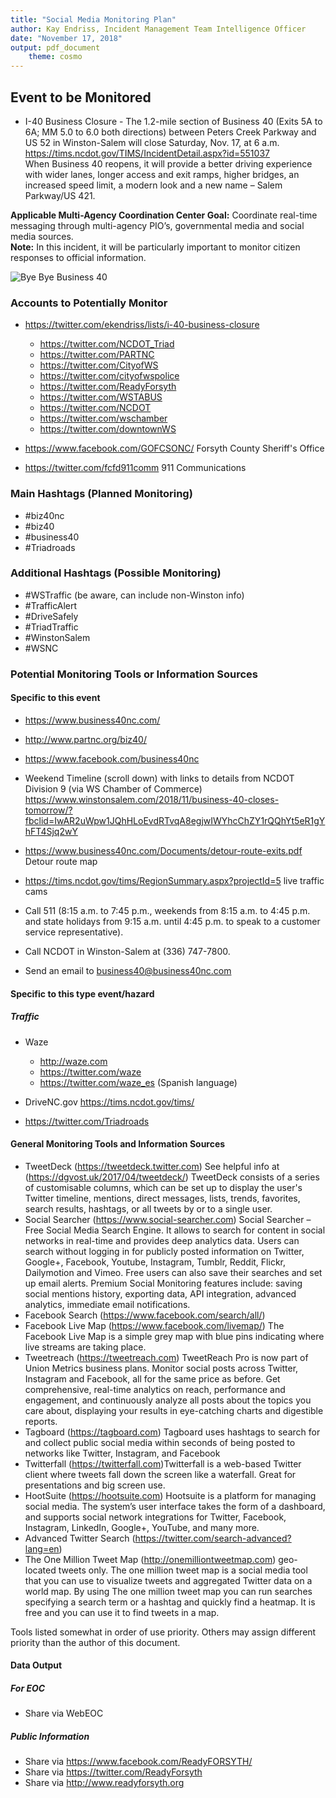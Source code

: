 ```yaml
---
title: "Social Media Monitoring Plan"
author: Kay Endriss, Incident Management Team Intelligence Officer
date: "November 17, 2018"
output: pdf_document 
    theme: cosmo
---
```

<!--
###### “In preparing for battle I have always found that plans are useless, but planning is indispensable.” 
###### ― Dwight D. Eisenhower
###### “Always, Always have a plan” 
###### ― Rick Riordan
###### “The best laid schemes o' mice an' men gang aft agley.” 
###### ― Robert Burns, Collected Poems of Robert Burns
###### “A man may plant a tree for a number of reasons. Perhaps he likes trees. Perhaps he wants shelter. Or perhaps he knows that someday he may need the firewood.” 
###### ― Joanne Harris, Runemarks-->

## Event to be Monitored ##
* I-40 Business Closure - The 1.2-mile section of Business 40 (Exits 5A to 6A; MM 5.0 to 6.0 both directions) between Peters Creek Parkway and US 52 in Winston-Salem will close Saturday, Nov. 17, at 6 a.m. https://tims.ncdot.gov/TIMS/IncidentDetail.aspx?id=551037  
When Business 40 reopens, it will provide a better driving experience with wider lanes, longer access and exit ramps, higher bridges, an increased speed limit, a modern look and a new name – Salem Parkway/US 421.

**Applicable Multi-Agency Coordination Center Goal:** Coordinate real-time messaging through multi-agency PIO’s, governmental media and social media sources.  
**Note:** In this incident, it will be particularly important to monitor citizen responses to official information.

![Bye Bye Business 40](https://pbs.twimg.com/media/DsD0nFvWoAA_IrL.jpg:large)

  
### Accounts to Potentially Monitor ###
* https://twitter.com/ekendriss/lists/i-40-business-closure
    + https://twitter.com/NCDOT_Triad
    + https://twitter.com/PARTNC
    + https://twitter.com/CityofWS
    + https://twitter.com/cityofwspolice
    + https://twitter.com/ReadyForsyth
    + https://twitter.com/WSTABUS
    + https://twitter.com/NCDOT
    + https://twitter.com/wschamber
    + https://twitter.com/downtownWS

* https://www.facebook.com/GOFCSONC/  Forsyth County Sheriff's Office
* https://twitter.com/fcfd911comm  911 Communications
<!--
### Websites and Additional Information ###
-->

### Main Hashtags (Planned Monitoring) ###
* #biz40nc
* #biz40
* #business40
* #Triadroads

### Additional Hashtags (Possible Monitoring) ###
* #WSTraffic (be aware, can include non-Winston info)
* #TrafficAlert
* #DriveSafely
* #TriadTraffic
* #WinstonSalem
* #WSNC

<!--
### Additional Hashtags (Sporadic Monitoring) ###
* as needed
-->

### Potential Monitoring Tools or Information Sources ###
#### Specific to this event ####
* https://www.business40nc.com/
* http://www.partnc.org/biz40/
* https://www.facebook.com/business40nc
* Weekend Timeline (scroll down) with links to details from NCDOT Division 9 (via WS Chamber of Commerce) 
https://www.winstonsalem.com/2018/11/business-40-closes-tomorrow/?fbclid=IwAR2uWpw1JQhHLoEvdRTvqA8egjwIWYhcChZY1rQQhYt5eR1gYhFT4Sjq2wY

* https://www.business40nc.com/Documents/detour-route-exits.pdf Detour route map
* https://tims.ncdot.gov/tims/RegionSummary.aspx?projectId=5  live traffic cams
* Call 511 (8:15 a.m. to 7:45 p.m., weekends from 8:15 a.m. to 4:45 p.m. and state holidays from 9:15 a.m. until 4:45 p.m. to speak to a customer service representative).
* Call NCDOT in Winston-Salem at (336) 747-7800.
* Send an email to business40@business40nc.com

#### Specific to this type event/hazard ####
<!--
##### Flood #####
##### Power Outages #####
-->
##### Traffic #####
* Waze
    + http://waze.com
    + https://twitter.com/waze
    + https://twitter.com/waze_es (Spanish language)
    
* DriveNC.gov https://tims.ncdot.gov/tims/

* https://twitter.com/Triadroads

#### General Monitoring Tools and Information Sources ####
* TweetDeck (https://tweetdeck.twitter.com) See helpful info at (https://dgvost.uk/2017/04/tweetdeck/) TweetDeck consists of a series of customisable columns, which can be set up to display the user's Twitter timeline, mentions, direct messages, lists, trends, favorites, search results, hashtags, or all tweets by or to a single user.
* Social Searcher (https://www.social-searcher.com) Social Searcher – Free Social Media Search Engine. It allows to search for content in social networks in real-time and provides deep analytics data. Users can search without logging in for publicly posted information on Twitter, Google+, Facebook, Youtube, Instagram, Tumblr, Reddit, Flickr, Dailymotion and Vimeo. Free users can also save their searches and set up email alerts. Premium Social Monitoring features include: saving social mentions history, exporting data, API integration, advanced analytics, immediate email notifications.
* Facebook Search (https://www.facebook.com/search/all/) 
* Facebook Live Map (https://www.facebook.com/livemap/) The Facebook Live Map is a simple grey map with blue pins indicating where live streams are taking place.
* Tweetreach (https://tweetreach.com) TweetReach Pro is now part of Union Metrics business plans. Monitor social posts across Twitter, Instagram and Facebook, all for the same price as before. Get comprehensive, real-time analytics on reach, performance and engagement, and continuously analyze all posts about the topics you care about, displaying your results in eye-catching charts and digestible reports. 
* Tagboard (https://tagboard.com) Tagboard uses hashtags to search for and collect public social media within seconds of being posted to networks like Twitter, Instagram, and Facebook
* Twitterfall (https://twitterfall.com)Twitterfall is a web-based Twitter client where tweets fall down the screen like a waterfall. Great for presentations and big screen use.
* HootSuite (https://hootsuite.com) Hootsuite is a platform for managing social media. The system’s user interface takes the form of a dashboard, and supports social network integrations for Twitter, Facebook, Instagram, LinkedIn, Google+, YouTube, and many more.
* Advanced Twitter Search (https://twitter.com/search-advanced?lang=en)
* The One Million Tweet Map (http://onemilliontweetmap.com) geo-located tweets only. The one million tweet map is a social media tool that you can use to visualize tweets and aggregated Twitter data on a world map. By using The one million tweet map you can run searches specifying a search term or a hashtag and quickly find a heatmap. It is free and you can use it to find tweets in a map.

Tools listed somewhat in order of use priority. Others may assign different priority than the author of this document.

#### Data Output ####
##### For EOC #####
* Share via WebEOC
##### Public Information #####
* Share via https://www.facebook.com/ReadyFORSYTH/
* Share via https://twitter.com/ReadyForsyth
* Share via http://www.readyforsyth.org

